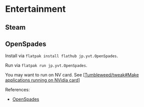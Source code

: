 # Entertainment

## Steam

## OpenSpades

Install via `flatpak install flathub jp.yvt.OpenSpades`.

Run via `flatpak run jp.yvt.OpenSpades`.

You may want to run on NV card. See [[Tumbleweed/tweak#Make applications running on NVidia card]]

References:

- [OpenSpades](https://openspades.yvt.jp/)

[//begin]: # "Autogenerated link references for markdown compatibility"
[Tumbleweed/tweak#Make applications running on NVidia card]: ../openSUSE/Tumbleweed/tweak.md "Tweak openSUSE Tumbleweed on ThinkPad P1 Gen2"
[//end]: # "Autogenerated link references"
